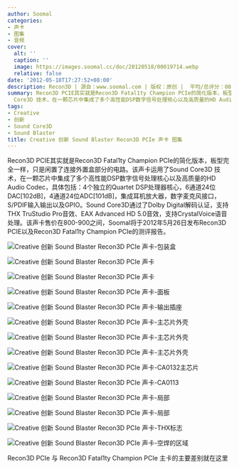 ```yaml
---
author: Soomal
categories:
- 声卡
- 图集
- 音频
cover:
  alt: ''
  caption: ''
  image: https://images.soomal.cc/doc/20120518/00019714.webp
  relative: false
date: '2012-05-18T17:27:52+08:00'
description: Recon3D | 源自：www.soomal.com | 版权：原创 |  平均/总评分：08.50/51
summary: Recon3D PCIE其实就是Recon3D Fatal1ty Champion PCIe的简化版本，板型完全一样，只是闲置了连接外置盒部分的电路。该声卡运用了Sound
  Core3D 技术，在一颗芯片中集成了多个高性能DSP数字信号处理核心以及高质量的HD Audio Codec……
tags:
- Creative
- 创新
- Sound Core3D
- Sound Blaster
title: Creative 创新 Sound Blaster Recon3D PCIe 声卡 图集
---
```


Recon3D PCIE其实就是Recon3D Fatal1ty Champion PCIe的简化版本，板型完全一样，只是闲置了连接外置盒部分的电路。该声卡运用了Sound Core3D 技术，在一颗芯片中集成了多个高性能DSP数字信号处理核心以及高质量的HD Audio Codec，具体包括：4个独立的Quartet DSP处理器核心，6通道24位DAC[102dB]，4通道24位ADC[101dB]，集成耳机放大器，数字麦克风接口，S/PDIF输入输出以及GPIO。Sound Core3D通过了Dolby Digital解码认证，支持THX TruStudio Pro音效、EAX Advanced HD 5.0音效，支持CrystalVoice语音处理。该声卡售价在800-900之间，Soomal将于2012年5月26日发布Recon3D PCIE以及Recon3D Fatal1ty Champion PCIe的测评报告。

![Creative 创新 Sound Blaster Recon3D PCIe 声卡-包装盒](https://images.soomal.cc/doc/20120518/00019713.webp)




![Creative 创新 Sound Blaster Recon3D PCIe 声卡](https://images.soomal.cc/doc/20120518/00019714.webp)




![Creative 创新 Sound Blaster Recon3D PCIe 声卡](https://images.soomal.cc/doc/20120518/00019715.webp)




![Creative 创新 Sound Blaster Recon3D PCIe 声卡-面板](https://images.soomal.cc/doc/20120518/00019716.webp)




![Creative 创新 Sound Blaster Recon3D PCIe 声卡-输出插座](https://images.soomal.cc/doc/20120518/00019717.webp)




![Creative 创新 Sound Blaster Recon3D PCIe 声卡-主芯片外壳](https://images.soomal.cc/doc/20120518/00019718.webp)




![Creative 创新 Sound Blaster Recon3D PCIe 声卡-主芯片外壳](https://images.soomal.cc/doc/20120518/00019719.webp)




![Creative 创新 Sound Blaster Recon3D PCIe 声卡-主芯片外壳](https://images.soomal.cc/doc/20120518/00019720.webp)




![Creative 创新 Sound Blaster Recon3D PCIe 声卡-CA0132主芯片](https://images.soomal.cc/doc/20120518/00019721.webp)




![Creative 创新 Sound Blaster Recon3D PCIe 声卡-CA0113](https://images.soomal.cc/doc/20120518/00019722.webp)




![Creative 创新 Sound Blaster Recon3D PCIe 声卡-局部](https://images.soomal.cc/doc/20120518/00019723.webp)




![Creative 创新 Sound Blaster Recon3D PCIe 声卡-局部](https://images.soomal.cc/doc/20120518/00019724.webp)




![Creative 创新 Sound Blaster Recon3D PCIe 声卡-THX标志](https://images.soomal.cc/doc/20120518/00019725.webp)




![Creative 创新 Sound Blaster Recon3D PCIe 声卡-空焊的区域](https://images.soomal.cc/doc/20120518/00019726.webp)

Recon3D PCIe 与 Recon3D Fatal1ty Champion PCIe 主卡的主要差别就在这里